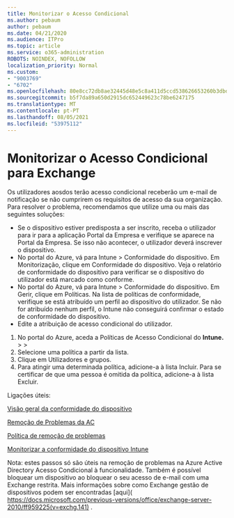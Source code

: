 ```yaml
---
title: Monitorizar o Acesso Condicional
ms.author: pebaum
author: pebaum
ms.date: 04/21/2020
ms.audience: ITPro
ms.topic: article
ms.service: o365-administration
ROBOTS: NOINDEX, NOFOLLOW
localization_priority: Normal
ms.custom:
- "9003769"
- "6702"
ms.openlocfilehash: 80e8cc72db8ae32445d48e5c8a411d5ccd538626653260b3dbd28a247561e888
ms.sourcegitcommit: b5f7da89a650d2915dc652449623c78be6247175
ms.translationtype: MT
ms.contentlocale: pt-PT
ms.lasthandoff: 08/05/2021
ms.locfileid: "53975112"
---
```

# <a name="monitoring-conditional-access-for-exchange"></a>Monitorizar o Acesso Condicional para Exchange

Os utilizadores aosdos terão acesso condicional receberão um e-mail de notificação se não cumprirem os requisitos de acesso da sua organização. Para resolver o problema, recomendamos que utilize uma ou mais das seguintes soluções:

- Se o dispositivo estiver predisposta a ser inscrito, receba o utilizador para ir para a aplicação Portal da Empresa e verifique se aparece na Portal da Empresa. Se isso não acontecer, o utilizador deverá inscrever o dispositivo.
- No portal do Azure, vá para Intune > Conformidade do dispositivo. Em Monitorização, clique em Conformidade do dispositivo. Veja o relatório de conformidade do dispositivo para verificar se o dispositivo do utilizador está marcado como conforme.
- No portal do Azure, vá para Intune > Conformidade do dispositivo. Em Gerir, clique em Políticas. Na lista de políticas de conformidade, verifique se está atribuído um perfil ao dispositivo do utilizador. Se não for atribuído nenhum perfil, o Intune não conseguirá confirmar o estado de conformidade do dispositivo.
- Edite a atribuição de acesso condicional do utilizador.

1. No portal do Azure, aceda a Políticas de Acesso Condicional do **Intune.**  >    >  
2. Selecione uma política a partir da lista.
3. Clique em Utilizadores e grupos.
4. Para atingir uma determinada política, adicione-a à lista Incluir. Para se certificar de que uma pessoa é omitida da política, adicione-a à lista Excluir.

Ligações úteis:

[Visão geral da conformidade do dispositivo](https://docs.microsoft.com/intune/device-compliance-get-started)

[Remoção de Problemas da AC](https://docs.microsoft.com/intune/troubleshoot-conditional-access)

[Política de remoção de problemas](https://docs.microsoft.com/troubleshoot/mem/intune/troubleshoot-policies-in-microsoft-intune)

[Monitorizar a conformidade do dispositivo Intune](https://docs.microsoft.com/intune/compliance-policy-monitor)

Nota: estes passos só são úteis na remoção de problemas na Azure Active Directory Acesso Condicional à funcionalidade. Também é possível bloquear um dispositivo ao bloquear o seu acesso de e-mail com uma Exchange restrita. Mais informações sobre como Exchange gestão de dispositivos podem ser encontradas [aqui]( https://docs.microsoft.com/previous-versions/office/exchange-server-2010/ff959225(v=exchg.141) .
